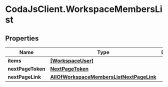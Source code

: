 # CodaJsClient.WorkspaceMembersList

## Properties
Name | Type | Description | Notes
------------ | ------------- | ------------- | -------------
**items** | [**[WorkspaceUser]**](WorkspaceUser.md) |  | 
**nextPageToken** | [**NextPageToken**](NextPageToken.md) |  | [optional] 
**nextPageLink** | [**AllOfWorkspaceMembersListNextPageLink**](AllOfWorkspaceMembersListNextPageLink.md) |  | [optional] 
